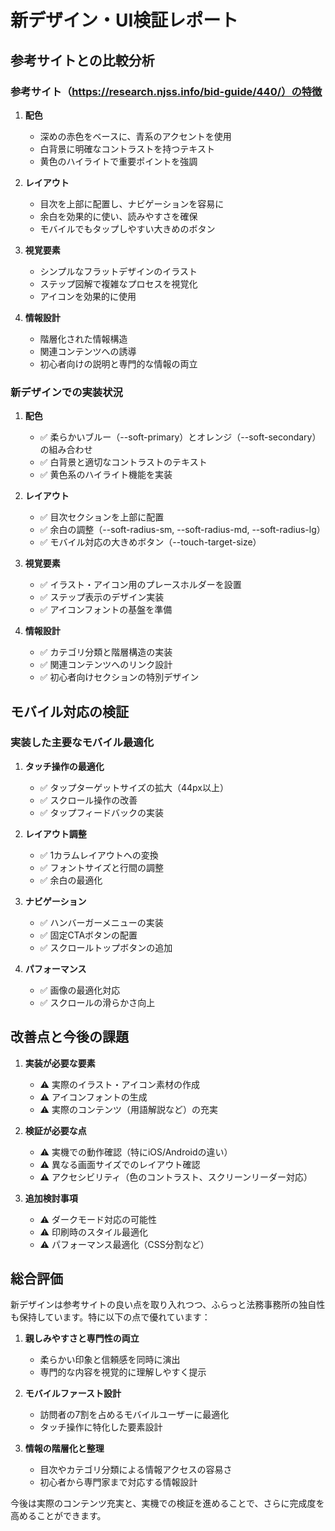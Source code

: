 # 新デザイン・UI検証レポート

## 参考サイトとの比較分析

### 参考サイト（https://research.njss.info/bid-guide/440/）の特徴
1. **配色**
   - 深めの赤色をベースに、青系のアクセントを使用
   - 白背景に明確なコントラストを持つテキスト
   - 黄色のハイライトで重要ポイントを強調

2. **レイアウト**
   - 目次を上部に配置し、ナビゲーションを容易に
   - 余白を効果的に使い、読みやすさを確保
   - モバイルでもタップしやすい大きめのボタン

3. **視覚要素**
   - シンプルなフラットデザインのイラスト
   - ステップ図解で複雑なプロセスを視覚化
   - アイコンを効果的に使用

4. **情報設計**
   - 階層化された情報構造
   - 関連コンテンツへの誘導
   - 初心者向けの説明と専門的な情報の両立

### 新デザインでの実装状況

1. **配色**
   - ✅ 柔らかいブルー（--soft-primary）とオレンジ（--soft-secondary）の組み合わせ
   - ✅ 白背景と適切なコントラストのテキスト
   - ✅ 黄色系のハイライト機能を実装

2. **レイアウト**
   - ✅ 目次セクションを上部に配置
   - ✅ 余白の調整（--soft-radius-sm, --soft-radius-md, --soft-radius-lg）
   - ✅ モバイル対応の大きめボタン（--touch-target-size）

3. **視覚要素**
   - ✅ イラスト・アイコン用のプレースホルダーを設置
   - ✅ ステップ表示のデザイン実装
   - ✅ アイコンフォントの基盤を準備

4. **情報設計**
   - ✅ カテゴリ分類と階層構造の実装
   - ✅ 関連コンテンツへのリンク設計
   - ✅ 初心者向けセクションの特別デザイン

## モバイル対応の検証

### 実装した主要なモバイル最適化
1. **タッチ操作の最適化**
   - ✅ タップターゲットサイズの拡大（44px以上）
   - ✅ スクロール操作の改善
   - ✅ タップフィードバックの実装

2. **レイアウト調整**
   - ✅ 1カラムレイアウトへの変換
   - ✅ フォントサイズと行間の調整
   - ✅ 余白の最適化

3. **ナビゲーション**
   - ✅ ハンバーガーメニューの実装
   - ✅ 固定CTAボタンの配置
   - ✅ スクロールトップボタンの追加

4. **パフォーマンス**
   - ✅ 画像の最適化対応
   - ✅ スクロールの滑らかさ向上

## 改善点と今後の課題

1. **実装が必要な要素**
   - ⚠️ 実際のイラスト・アイコン素材の作成
   - ⚠️ アイコンフォントの生成
   - ⚠️ 実際のコンテンツ（用語解説など）の充実

2. **検証が必要な点**
   - ⚠️ 実機での動作確認（特にiOS/Androidの違い）
   - ⚠️ 異なる画面サイズでのレイアウト確認
   - ⚠️ アクセシビリティ（色のコントラスト、スクリーンリーダー対応）

3. **追加検討事項**
   - ⚠️ ダークモード対応の可能性
   - ⚠️ 印刷時のスタイル最適化
   - ⚠️ パフォーマンス最適化（CSS分割など）

## 総合評価

新デザインは参考サイトの良い点を取り入れつつ、ふらっと法務事務所の独自性も保持しています。特に以下の点で優れています：

1. **親しみやすさと専門性の両立**
   - 柔らかい印象と信頼感を同時に演出
   - 専門的な内容を視覚的に理解しやすく提示

2. **モバイルファースト設計**
   - 訪問者の7割を占めるモバイルユーザーに最適化
   - タッチ操作に特化した要素設計

3. **情報の階層化と整理**
   - 目次やカテゴリ分類による情報アクセスの容易さ
   - 初心者から専門家まで対応する情報設計

今後は実際のコンテンツ充実と、実機での検証を進めることで、さらに完成度を高めることができます。
